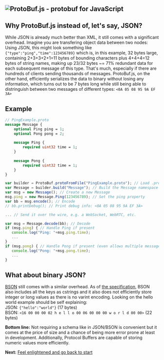![ProtoBuf.js - protobuf for JavaScript](https://raw.github.com/dcodeIO/ProtoBuf.js/master/ProtoBuf.png)
-----

Why ProtoBuf.js instead of, let's say, JSON?
--------------------------------------------
While JSON is already much better than XML, it still comes with a significant overhead. Imagine you are transfering object data between two nodes: Using JSON, this might look something like `{"type":"ping","time":123456789}` which is, in this example, 32 bytes large, containing 2+3+3+2+1=11 bytes of bounding characters plus 4+4+4=12 bytes of string names, making up 23/32 bytes ~= 71% redundant data for each subsequent message of this type. That's much, especially if there are hundreds of clients sending thousands of messages. ProtoBuf.js, on the other hand, efficiently serializes the data to binary without losing any information, which turns out to be 7 bytes long while still being able to distringuish between two messages of different types: `<0A 05 08 95 9A EF 3A>`

Example
-------
```protobuf
// PingExample.proto
message Message {
    optional Ping ping = 1;
    optional Pong pong = 2;
    
    message Ping {
        required uint32 time = 1;
    }
    
    message Pong {
        required uint32 time = 1;
    }
}
```

```js
var builder = ProtoBuf.protoFromFile("PingExample.proto"); // Load .proto file
var Message = builder.build("Message"); // Build the Message namespace
var msg = new Message(); // Create a new Message
msg.ping = new Message.Ping(123456789); // Set the ping property
var bb = msg.encode(); // Encode
// bb.printDebug(); // Print debug info: <0A 05 08 95 9A EF 3A>

... // Send it over the wire, e.g. a WebSocket, WebRTC, etc.

var msg = Message.decode(bb); // Decode
if (msg.ping) { // Handle Ping if present
   console.log("Ping: "+msg.ping.time);
   ...
}
if (msg.pong) { // Handle Pong if present (even allows multiple message types at once in this example)
   console.log("Pong: "+msg.pong.time);
   ...
}
```

What about binary JSON?
-----------------------
[BSON](http://bsonspec.org) still comes with a similar overhead. As of [the specification](http://bsonspec.org/#/specification), BSON also includes all the keys as cstrings and it also does not efficiently store integer or long values as there is no varint encoding. Looking on the hello world example should be self explaining:  
JSON: `{"hello":"world"}` (17 bytes)  
BSON: `<16 00 00 00 02 h e l l o 00 06 00 00 00 w o r l d 00 00>` (22 bytes)

**Bottom line:** Not requiring a schema like in JSON/BSON is convenient but it comes at the price of size and a chance of being more error prone at least in development. Additionally, Protocol Buffers are capable of storing numeric values more efficiently.

**Next:** [Feel enlightened and go back to start](https://github.com/dcodeIO/ProtoBuf.js/wiki)